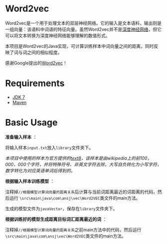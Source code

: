 # Word2vec
Word2vec是一个用于处理文本的双层神经网络。它的输入是文本语料，输出则是一组向量：该语料中词语的特征向量。虽然Word2vec并不是[深度神经网络](https://en.wikipedia.org/wiki/Deep_learning)，但它可以将文本转换为深度神经网络能够理解的数值形式。

本项目是Word2vec的Java实现，可计算训练样本中词向量之间的距离，同时反映了词与词之间的相似程度。

感谢Google提出的[Word2vec](https://code.google.com/archive/p/word2vec)！

# Requirements
- [JDK 7 ](http://www.oracle.com/technetwork/java/javase/downloads/jdk7-downloads-1880260.html)
- [Maven](https://maven.apache.org/)

# Basic Usage
**准备输入样本** ：

将输入样本`input.txt`放入`library`文件夹下。

*本项目中使用的样本为官方提供的[text8](http://mattmahoney.net/dc/text8.zip)，该样本是由wikipedia上的前100，000，000个字符，并将特殊符号、非英文字符去除，大写自负转化为小写字符，数字转化为对应英语单词后得到的。*

**根据输入样本训练模型** ：

注释掉`//根据模型计算词向量的距离关系`后计算与当前词距离最近的词距离的代码，然后运行 `\src\main\java\com\ansj\vec\Word2VEC`类文件的main方法。

生成的模型文件为`javaVector`，保存在`library`文件夹下。

 **根据训练好的模型生成距离目标词汇距离最近的词** ：

注释掉`//根据模型计算词向量的距离关系`之前main方法中的代码，然后运行`\src\main\java\com\ansj\vec\Word2VEC`类文件的main方法。